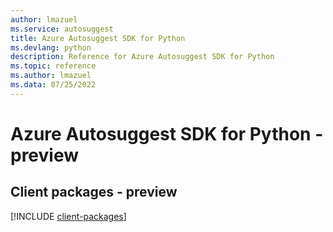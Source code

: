 ```yaml
---
author: lmazuel
ms.service: autosuggest
title: Azure Autosuggest SDK for Python
ms.devlang: python
description: Reference for Azure Autosuggest SDK for Python
ms.topic: reference
ms.author: lmazuel
ms.data: 07/25/2022
---
```

# Azure Autosuggest SDK for Python - preview

## Client packages - preview
[!INCLUDE [client-packages](autosuggest-client-index.md)]
